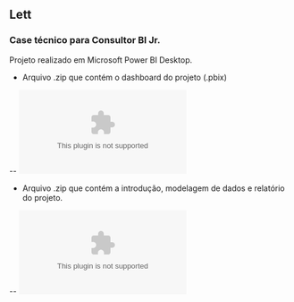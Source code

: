 ## Lett
### Case técnico para Consultor BI Jr.

Projeto realizado em Microsoft Power BI Desktop.

- Arquivo .zip que contém o dashboard do projeto (.pbix)   

-- ![Lett_business_case_e-commerce_BI_Rodrigo_Arruda.zip](https://github.com/DSRodrigoA/case_tecnico_Lett_BI/blob/main/zip%20Files/Lett_business_case_e-commerce_BI_Rodrigo_Arruda.zip) 

- Arquivo .zip que contém a introdução, modelagem de dados e relatório do projeto.   

-- ![Lett_Case_Tecnico.zip](https://github.com/DSRodrigoA/case_tecnico_Lett_BI/blob/main/zip%20Files/Lett_Case_Tecnico.zip) 
